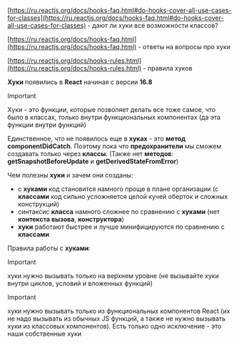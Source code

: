 [https://ru.reactjs.org/docs/hooks-faq.html#do-hooks-cover-all-use-cases-for-classes](https://ru.reactjs.org/docs/hooks-faq.html#do-hooks-cover-all-use-cases-for-classes) - дают ли хуки все возможности классов?

[https://ru.reactjs.org/docs/hooks-faq.html](https://ru.reactjs.org/docs/hooks-faq.html) - ответы на вопросы про хуки

[https://ru.reactjs.org/docs/hooks-rules.html](https://ru.reactjs.org/docs/hooks-rules.html) - правила хуков

  

**Хуки** появились в **React** начиная с версии **16.8**

> [!important]  
> Хуки - это функции, которые позволяет делать все тоже самое, что было в классах, только внутри функциональных компонентах (да эта функции внутри функций)  

  

Единственное, что не появилось еще в **хуках** - это **метод** **componentDidCatch**. Поэтому пока что **предохранители** мы сможем создавать только через **классы**. (Также нет **методов**: **getSnapshotBeforeUpdate** и **getDerivedStateFromError**)

  

Чем полезны **хуки** и зачем они созданы:

- с **хуками** код становится намного проще в плане организации (с **классами** код сильно усложняется целой кучей оберток и сложных конструкций)
- синтаксис **класса** намного сложнее по сравнению с **хуками** (нет **контекста вызова**, **конструктора**)
- **хуки** работают быстрее и лучше минифицируются по сравнению с **классами**

  

Правила работы с **хуками**:

> [!important]  
> хуки нужно вызывать только на верхнем уровне (не вызывайте хуки внутри циклов, условий и вложенных функций)  
  
> [!important]  
> хуки нужно вызывать только из функциональных компонентов React (их не надо вызывать из обычных JS функций, а также не нужно вызывать хуки из классовых компонентов). Есть только одно исключение - это наши собственные хуки
